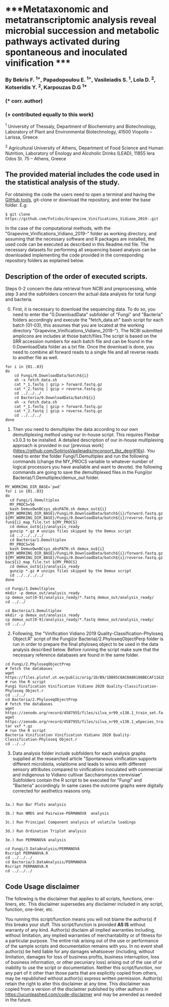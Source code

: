 # ***Metataxonomic and metatranscriptomic analysis reveal microbial succession and metabolic pathways activated during spontaneous and inoculated vinification ***

### By Bekris F. <sup>1+</sup>, Papadopoulou E. <sup>1+</sup>, Vasileiadis S. <sup>1</sup>, Lola D. <sup>2</sup>, Kotseridis Y. <sup>2</sup>, Karpouzas D.G <sup>1*</sup>

### (\* corr. author)
### (\+ contributed equally to this work)

<sup>1</sup> University of Thessaly, Department of Biochemistry and Biotechnology, Laboratory of Plant and Environmental Biotechnology, 41500 Viopolis – Larissa, Greece

<sup>2</sup> Agricultural University of Athens, Department of Food Science and Human Nutrition, Laboratory of Enology and Alcoholic Drinks (LEAD),  11855 Iera Odos St. 75 – Athens, Greece


## The provided material includes the code used in the statistical analysis of the study.

For obtaining the code the users need to open a terminal and having the [GitHub tools](https://github.com/git-guides/install-git), git-clone or download the repository, and enter the base folder. E.g:

```
$ git clone https://github.com/Fotisbs/Grapevine_Vinifications_Vidiano_2019-.git
```

In the case of the computational methods, with the "Grapevine_Vinifications_Vidiano_2019-" folder as working directory, and assuming that the necessary software and R packages are installed, the used code can be executed as described in this Readme.md file. The necessary datasets for performing all sequencing based analysis can be downloaded implementing the code provided in the corresponding repository folders as explained below.

## Description of the order of executed scripts.

Steps 0-2 concern the data retrieval from NCBI and preprocessing, while step 3 and the subfolders concern the actual data analysis for total fungi and bacteria. 

0) First, it is necessary to download the sequencing data.
To do so, you need to enter the "0.DownloadData" subfolder of "Fungi" and "Bacteria" folders accordingly and execute the "fetch_data.sh" bash script for each batch (01-03), this assumes that you are located at the working directory "Grapevine_Vinifications_Vidiano_2019-"). The NCBI submitted amplicons are includes at those batch/files.The script is based on the SRR accession numbers for each batch file and can be found in the 0.DownloadData folder as a.txt file.
Once the download is done, you need to combine all forward reads to a single file and all reverse reads to another file as well.
```
for i in {01..03}
do
	cd Fungi/0.DownloadData/batch${i}
	sh -x fetch_data.sh
	cat *_1.fastq | gzip > forward.fastq.gz
	cat *_2.fastq | gzip > reverse.fastq.gz
	cd ../../../
	cd Bacteria/0.DownloadData/batch${i}
	sh -x fetch_data.sh
	cat *_1.fastq | gzip > forward.fastq.gz
	cat *_2.fastq | gzip > reverse.fastq.gz
	cd ../../../
done
```

1) Then you need to demultiplex the data according to our own demultiplexing method using our in-house script.
This requires Flexbar v3.0.3 to be installed.
A detailed description of our in-house multiplexing approach is provided in our [previous work] (https://github.com/SotiriosVasileiadis/mconsort_tbz_degr#16s).
You need to enter the folder Fungi/1.Demultiplex and run the following commands (change the MY_PROCS variable to whatever number of logical processors you have available and want to devote).
the following commands are going to save the demultiplexed files in the Fungi(or Bacteria)/1.Demultiplex/demux_out folder.
```
MY_WORKING_DIR_BASE=`pwd`
for i in {01..03}
do
  cd Fungi/1.Demultiplex
  MY_PROCS=56
  bash DemuxOwnBCsys_absPATH.sh demux_out${i} ${MY_WORKING_DIR_BASE}/Fungi/0.DownloadData/batch${i}/forward.fastq.gz ${MY_WORKING_DIR_BASE}/Fungi/0.DownloadData/batch${i}/reverse.fastq.gz fun${i}_map_file.txt ${MY_PROCS}
  cd demux_out${i}/analysis_ready
  gunzip *.gz # unzips files skipped by the Demux script
  cd ../../../../
  cd Bacteria/1.Demultiplex
  MY_PROCS=56
  bash DemuxOwnBCsys_absPATH.sh demux_ou${i} ${MY_WORKING_DIR_BASE}/Fungi/0.DownloadData/batch${i}/forward.fastq.gz ${MY_WORKING_DIR_BASE}/Fungi/0.DownloadData/batch${i}/reverse.fastq.gz bac${i}_map_file.txt ${MY_PROCS}
  cd demux_out${i}/analysis_ready
  gunzip *.gz # unzips files skipped by the Demux script
  cd ../../../../
done

cd Fungi/1.Demultiplex
mkdir -p demux_out/analysis_ready
cp demux_out[0-9]/analysis_ready/*.fastq demux_out/analysis_ready/
cd ../../

cd Bacteria/1.Demultiplex
mkdir -p demux_out/analysis_ready
cp demux_out[0-9]/analysis_ready/*.fastq demux_out/analysis_ready/
cd ../../
```
2) Following, the "Vinification Vidiano 2019 Quality-Classification-Phyloseq Object.R" script of the Fungi(or Bacteria)/2.PhyloseqObjectPerp folder is run in order to prepare the final phyloseq object to be used in the data analysis described below. Before running the script make sure that the necessary reference databases are found in the same folder.
```
cd Fungi/2.PhyloseqObjectPrep
# fetch the databases
wget https://files.plutof.ut.ee/public/orig/1D/B9/1DB95C8AC0A80108BECAF1162D761A8D379AF43E2A4295A3EF353DD1632B645B.gz
# run the R script
Fungi Vinification Vinification Vidiano 2020 Quality-Classification-Phyloseq Object.r
cd ../../
cd Bacteria/2.PhyloseqObjectPrep
# fetch the databases
wget https://zenodo.org/record/4587955/files/silva_nr99_v138.1_train_set.fa.gz
wget https://zenodo.org/record/4587955/files/silva_nr99_v138.1_wSpecies_train_set.fa.gz
tar vxf *.gz
# run the R script
Bacteria Vinification Vinification Vidiano 2020 Quality-Classification-Phyloseq Object.r
cd ../../
```
3) Data analysis folder include subfolders for each analysis graphs supplied at the researched article "Spontaneous vinification supports different microbiota, volatilome and leads to wines with different sensory attributes compared to vinifications inoculated with commercial and indigenous to Vidiano cultivar Saccharomyces cerevisiae". Subfolders contain the R script to be executed for "Fungi" and "Bacteria" accordingly. In same cases the outcome graphs were digitally corrected for aesthetics reasons only. 
```

3a.) Run Bar Plots analysis

3b.) Run NMDS and Pairwise-PERMANOVA  analysis

3c.) Run Principal Component analysis of volatile loadings 

3d.) Run Ordination Triplot analysis

3e.) Run PERMANOVA analysis

cd Fungi/3.DataAnalysis/PERMANOVA
Rscript PERMANOVA.R
cd ../../../
cd Bacteria/3.DataAnalysis/PERMANOVA
Rscript PERMANOVA.R
cd ../../../
```


## Code Usage disclaimer<a name="disclaimer"></a>

The following is the disclaimer that applies to all scripts, functions, one-liners, etc. This disclaimer supersedes any disclaimer included in any script, function, one-liner, etc.

You running this script/function means you will not blame the author(s) if this breaks your stuff. This script/function is provided **AS IS** without warranty of any kind. Author(s) disclaim all implied warranties including, without limitation, any implied warranties of merchantability or of fitness for a particular purpose. The entire risk arising out of the use or performance of the sample scripts and documentation remains with you. In no event shall author(s) be held liable for any damages whatsoever (including, without limitation, damages for loss of business profits, business interruption, loss of business information, or other pecuniary loss) arising out of the use of or inability to use the script or documentation. Neither this script/function, nor any part of it other than those parts that are explicitly copied from others, may be republished without author(s) express written permission. Author(s) retain the right to alter this disclaimer at any time. This disclaimer was copied from a version of the disclaimer published by other authors in https://ucunleashed.com/code-disclaimer and may be amended as needed in the future.

